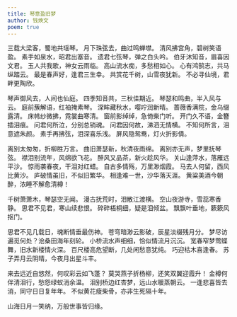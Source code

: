 ```yaml
---
title: 琴意盈旧梦
author: 钱焕文
poem: true
---
```


三载大梁客，蜀地共瑶琴。 月下珠弦去，曲过鸣蝉噤。 
清风拂宫角，碧树笑语盈。 素手如泉水，昭君出塞音。 
遗君七弦琴，弹之白头吟。 伯牙沐知音，眉喜因文君。 
玉人共我歌，神女云雨临。 高山流水痴，多愁相如心。 
心有鸿鹄志，共马纵踏云。 最是春声好，逢君三生幸。 
共赏花千树，山雪夜犹新。 不必寻仙境，君畔更陶欣。 

琴声御风去，人间也仙庭。 四季知音共，三秋佳期近。 
琴瑟和鸣曲，半入风与云。 庭前蔟解语，红袖掩素琴。 
深眸藏秋水，嘤咛润新晴。 蔷薇香满院，金乌缀露清。 
床帏纱微拂，霓裳曲寒清。 窗前影绰绰，急倚柴门听。 
开门久不语，金簪插泪痕。 问君何所泣，分别总销魂。 
问君因何故，涕泗无情横。 不知何所言，泪意遮朱颜。 
素手再拂弦，泪深喜乐浅。 屏风隐鸳鸯，灯火折影倩。 

离别太匆匆，折柳胜万言。 曲旧萧瑟新，秋清夜雨绵。 
离别亦无声，梦里抚琴弦。 襟泪别流年，风绵欲飞花。 
醉风又品茶，新火趁风华。 关山逢萍水，落雁远平沙。 
惊雨袭春夜，干泪对红蜡。 自古多情殇，万里渺烟霞。 
马去人何留，西风比黄沙。 庐破情虽旧，不似旧繁华。 
相逢难一世，沙华落天涯。 黄粱美酒今朝醉，浓睡不解愈清樽！

千树萧萧木，琴瑟空无闻。 漫古抚荒时，泪散江渡横。 
空山夜游寺，雪蕊寒香静。 思君不见君，寒山续悲恨。 
碎碎梧桐细，疑是泪倾盆。 飘飘叶垂地，簌簌风抠门。 

思君不见几载日，魂断情垂最伤神。 苍穹暗渺云影破，辰星淡缀残月分。 
梦尽访遍觅何处？沧桑田海年刻轮。 小桥流水声细细，恰似情流月沉沉。 
宽春窄梦莺蝶舞，旧水新楼情火深。 百尺楼高危望断，几处闲愁意犹纯。 
巧迎枯木喜逢春。 苏子弄月云阴晴，今夜月出星斗丰。 

来去远近自悠然，何叹彩云如飞蓬？ 莫哭燕子折杨柳，还笑双翼迎霞升！
金樽何伴清泪行，愁怨绿蚁消余温。 泪别桥边红杏梦，远山水暖蒸朝云。 
一逢悲喜皆去消，同守日日复年年。 不似黄花瘦柴骨，亦非生死隔十年。 

山海日月一笑纳，万般世事皆归缘。
